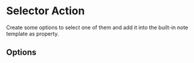 # Selector Action
Create some options to select one of them and add it into the built-in note template as property.

## Options